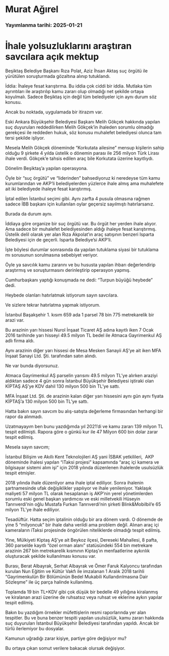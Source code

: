 # Murat Ağırel

### Yayımlanma tarihi: 2025-01-21

# İhale yolsuzluklarını araştıran savcılara açık mektup

Beşiktaş Belediye Başkanı Rıza Polat, Aziz İhsan Aktaş suç örgütü ile yürütülen soruşturmada gözaltına alınıp tutuklandı.

İddia: İhaleye fesat karıştırma. Bu iddia çok ciddi bir iddia. Mutlaka tüm ayrıntıları ile araştırılıp kamu zararı olup olmadığı net şekilde ortaya koyulmalı. Sadece Beşiktaş için değil tüm belediyeler için aynı durum söz konusu.

Ancak bu noktada, uygulamada bir itirazım var.

Eski Ankara Büyükşehir Belediyesi Başkanı Melih Gökçek hakkında yapılan suç duyuruları reddedilirken Melih Gökçek’in ihaleden sorumlu olmadığı gerekçesi ile reddeden hukuk, söz konusu muhalefet belediyesi olunca tam tersi şekilde işliyor.

Mesela Melih Gökçek döneminde “Korkutata ailesine” mensup kişilerin sahip olduğu 9 şirkete 4 yılda üstelik o dönemin parası ile 256 milyon Türk Lirası ihale verdi. Gökçek’e tahsis edilen araç bile Korkutata üzerine kayıtlıydı.

Dönelim Beşiktaş’a yapılan operasyona.

Öyle bir “suç örgütü” ve “liderinden” bahsediyoruz ki neredeyse tüm kamu kurumlarından ve AKP’li belediyelerden yüzlerce ihale almış ama muhalefete ait iki belediyede ihaleye fesat karıştırmış.

İptal edilen İstanbul seçimi gibi. Aynı zarfta 4 pusula olmasına rağmen sadece İBB başkanı için kullanılan oylar geçersiz sayılmıştı hatırlarsanız.

Burada da durum aynı.

İddiaya göre organize bir suç örgütü var. Bu örgüt her yerden ihale alıyor. Ama sadece bir muhalefet belediyesinden aldığı ihaleye fesat karıştırmış. Üstelik delil olarak yer alan Rıza Akpolat’ın araç satışının benzeri Isparta Belediyesi için de geçerli. Isparta Belediye’si AKP’li.

İşte böylesi durumlar sonrasında da yapılan tutuklama siyasi bir tutuklama mı sorusunun sorulmasına sebebiyet veriyor.

Öyle ya savcılık kamu zararını ve bu hususta yapılan ihbarı değerlendirip araştırmış ve soruşturmasını derinleştirip operasyon yapmış.

Cumhurbaşkanı yaptığı konuşmada ne dedi: “Turpun büyüğü heybede” dedi.

Heybede olanları hatırlatmak istiyorum sayın savcılara.

Ve sizlere tekrar hatırlatma yapmak istiyorum.

İstanbul Başakşehir 1. kısım 659 ada 1 parsel 78 bin 775 metrekarelik bir arazi var.

Bu arazinin yarı hissesi Nurol İnşaat Ticaret AŞ adına kayıtlı iken 7 Ocak 2016 tarihinde yarı hisseyi 49.5 milyon TL bedel ile Atmaca Gayrimenkul AŞ adlı firma aldı.

Aynı arazinin diğer yarı hissesi de Mesa Mesken Sanayii AŞ’ye ait iken MFA İnşaat Sanayi Ltd. Şti. tarafından satın alındı.

Ne var bunda diyorsunuz.

Atmaca Gayrimenkul AŞ parselin yarısını 49.5 milyon TL’ye alırken araziyi aldıktan sadece 4 gün sonra İstanbul Büyükşehir Belediyesi iştiraki olan KİPTAŞ AŞ’ye KDV dahil 130 milyon 500 bin TL’ye sattı.

MFA İnşaat Ltd. Şti. de arazinin kalan diğer yarı hissesini aynı gün aynı fiyata KİPTAŞ’a 130 milyon 500 bin TL’ye sattı.

Hatta bakın sayın savcım bu alış-satışta değerleme firmasından herhangi bir rapor da alınmadı.

Uzatmayayım ben bunu yazdığımda yıl 2021’di ve kamu zararı 139 milyon TL tespit edilmişti. Rapora göre o günkü kur ile 47 Milyon 600 bin dolar zarar tespit edilmiş.

Mesela sayın savcım;

İstanbul Bilişim ve Akıllı Kent Teknolojileri AŞ yani İSBAK yetkilileri,  AKP döneminde ihalesi yapılan “iTaksi projesi” kapsamında “araç içi kamera ve bilgisayar sistemi alım işi” için 2018 yılında düzenlenen ihalelerde usulsüzlük tespit etmişler.

2018 yılında ihale düzenliyor ama ihale iptal ediliyor. Sonra ihalenin şartnamesinde ufak değişiklikler yapılıyor ve ihale yenileniyor. Yaklaşık maliyeti 57 milyon TL olarak hesaplanan iş AKP’nin yerel yönetimlerden sorumlu eski genel başkan yardımcısı ve eski milletvekili Hüseyin Tanrıverdi’nin oğlu Mustafa Furkan Tanrıverdi’nin şirketi Blink&Mobilbil’e 65 milyon TL’ye ihale ediliyor.

Tesadüftür. Hatta seçim iptalinin olduğu bir ara dönem vardı. O dönemde de yine 5 “milyoncuk” bir ihale daha verildi ama problem değil. Alınan araç içi kameraların iTaksi projesinde öngörülen niteliklerde olmadığı tespit edilmiş.

Yine, Mülkiyeti Kiptaş AŞ’ye ait Beykoz ilçesi, Dereseki Mahallesi, 8 pafta, 360 parselde kayıtlı “özel orman alanı” statüsündeki 554 bin metrekare arazinin 267 bin metrekarelik kısmının Kiptaş’ın menfaatlerine aykırılık oluşturacak şekilde kullanılması konusu var.

Burası, Berat Albayrak, Serhat Albayrak ve Ömer Faruk Kalyoncu tarafından kurulan Nun Eğitim ve Kültür Vakfı ile imzalanan 1 Aralık 2018 tarihli “Gayrimenkulün Bir Bölümünün Bedel Mukabili Kullandırılmasına Dair Sözleşme” ile üç parça halinde kullanılmış.

Toplamda 19 bin TL+KDV gibi çok düşük bir bedelle 49 yıllığına kiralanmış ve kiralanan arazi üzerine de ruhsatsız veya ruhsat ve eklerine aykırı yapılar tespit edilmiş.

Bakın bu yazdığım örnekler müfettişlerin resmi raporlarında yer alan tespitler. Bu ve buna benzer tespiti yapılan usulsüzlük, kamu zararı hakkında suç duyuruları İstanbul Büyükşehir Belediyesi tarafından yapıldı. Ancak bir türlü ilerlemiyor bu dosyalar.

Kamunun uğradığı zarar kişiye, partiye göre değişiyor mu?

Bu ortaya çıkan somut verilere bakacak olursak değişiyor.

